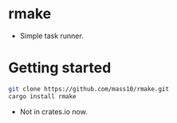 # rmake

* Simple task runner.

# Getting started

```bash
git clone https://github.com/mass10/rmake.git
cargo install rmake
```

* Not in crates.io now.

